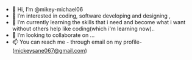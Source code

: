 - 👋 Hi, I’m @mikey-michael06
- 👀 I’m interested in coding, software developing and designing , 
- 🌱 I’m currently learning the skills that i need and become what i want without others help like coding(which i'm learning now)..
- 💞️ I’m looking to collaborate on ...
- 📫 You can reach me - through email on my profile-(mickeysane067@gmail.com)

<!---
mikey-michael06/mikey-michael06 is a ✨ special ✨ repository because its `README.md` (this file) appears on your GitHub profile.
You can click the Preview link to take a look at your changes.
--->

